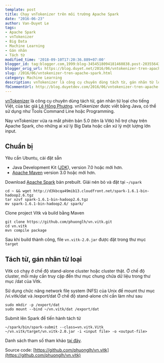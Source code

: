 ```yaml
---
template: post
title: Chạy vnTokenizer trên môi trường Apache Spark
date: "2016-06-23"
author: Van-Duyet Le
tags:
- Apache Spark
- vnTokenizer
- Big Data
- Machine Learning
- Gán nhãn
- Tách từ
modified_time: '2018-09-10T17:20:36.889+07:00'
blogger_id: tag:blogger.com,1999:blog-3454518094181460838.post-2035564334011840928
blogger_orig_url: https://blog.duyet.net/2016/06/vntokenizer-tren-apache-spark.html
slug: /2016/06/vntokenizer-tren-apache-spark.html
category: Machine Learning
description: vnTokenizer là công cụ chuyên dùng tách từ, gán nhãn từ loại cho tiếng Việt, của tác giả Lê Hồng Phương. vnTokenizer được viết bằng Java, có thể sử dụng như Tools Command Line hoặc Programming.
fbCommentUrl: http://blog.duyetdev.com/2016/06/vntokenizer-tren-apache-spark.html
---
```


[vnTokenizer](http://mim.hus.vnu.edu.vn/phuonglh/softwares/vnTokenizer) là công cụ chuyên dùng tách từ, gán nhãn từ loại cho tiếng Việt, của tác giả [Lê Hồng Phương](http://mim.hus.vnu.edu.vn/phuonglh/). vnTokenizer được viết bằng Java, có thể sử dụng như Tools Command Line hoặc Programming.

Nay vnTokenizer vừa ra mắt phiên bản 5.0 (tên là Vitk) hỗ trợ chạy trên Apache Spark, cho những ai xử lý Big Data hoặc cần xử lý một lượng lớn input.

## Chuẩn bị  ##
Yêu cần Ubuntu, cài đặt sẵn

- Java Development Kit ([JDK](http://www.oracle.com/technetwork/java/javase/downloads/index.html)), version 7.0 hoặc mới hơn. 
- [Apache Maven](http://maven.apache.org/) version 3.0 hoặc mới hơn.

Download [Apache Spark](https://spark.apache.org/) bản prebuilt. Giải nén bỏ và đặt tại `~/spark`

```
cd ~ && wget http://d3kbcqa49mib13.cloudfront.net/spark-1.6.1-bin-hadoop2.6.tgz
tar xzvf spark-1.6.1-bin-hadoop2.6.tgz
mv spark-1.6.1-bin-hadoop2.6/ spark/ 
```

Clone project Vitk và build bằng Maven

```
git clone https://github.com/phuonglh/vn.vitk.git
cd vn.vitk 
mvn compile package
```

Sau khi build thành công, file `vn.vitk-2.0.jar` được đặt trong thư mục `target`

## Tách từ, gán nhãn từ loại ##
Vitk có chạy ở chế độ stand-alone cluster hoặc cluster thật. Ở chế độ cluster, mỗi máy cần truy cập đến thư mục chung chứa dữ liệu trong thư mục /dat của Vitk.

Sử dụng chức năng network file system (NFS) của Unix để mount thư mục /vi.vitk/dat và /export/dat
Ở chế độ stand-alone chỉ cần làm như sau

```
sudo mkdir -p /export/dat
sudo mount --bind ~/vn.vitk/dat /export/dat
```

Submit lên Spark để tiến hành tách từ

```
~/spark/bin/spark-submit --class=vn.vitk.Vitk ~/vn.vitk/target/vn.vitk-2.0.jar -i <input file> -o <output-file>
```

Danh sách tham số tham khảo [tại đây](https://github.com/phuonglh/vn.vitk/blob/master/WS.md#arguments).

Source code: [https://github.com/phuonglh/vn.vitk](https://github.com/phuonglh/vn.vitk)
